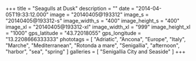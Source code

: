 +++
title = "Seagulls at Dusk"
description = ""
date = "2014-04-05T19:33:12.000"
image = "20140405@193312"
image_s = "20140405@193312-s"
image_width_s = "400"
image_height_s = "400"
image_xl = "20140405@193312-xl"
image_width_xl = "999"
image_height_xl = "1000"
gps_latitude = "43.72018055"
gps_longitude = "13.2208666333333"
phototags = [ "Adriatic", "Ancona", "Europe", "Italy", "Marche", "Mediterranean", "Rotonda a mare", "Senigallia", "afternoon", "harbor", "sea", "spring" ]
galleries = [ "Senigallia City and Seaside" ]
+++
